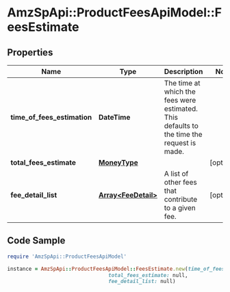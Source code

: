 # AmzSpApi::ProductFeesApiModel::FeesEstimate

## Properties

Name | Type | Description | Notes
------------ | ------------- | ------------- | -------------
**time_of_fees_estimation** | **DateTime** | The time at which the fees were estimated. This defaults to the time the request is made. | 
**total_fees_estimate** | [**MoneyType**](MoneyType.md) |  | [optional] 
**fee_detail_list** | [**Array&lt;FeeDetail&gt;**](FeeDetail.md) | A list of other fees that contribute to a given fee. | [optional] 

## Code Sample

```ruby
require 'AmzSpApi::ProductFeesApiModel'

instance = AmzSpApi::ProductFeesApiModel::FeesEstimate.new(time_of_fees_estimation: null,
                                 total_fees_estimate: null,
                                 fee_detail_list: null)
```


